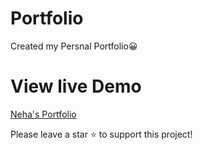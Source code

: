 <h1>Portfolio</h1>

Created my Persnal Portfolio😀 
<h1>View live Demo</h1>
<a href="https://nehasoni05.github.io/Neha-Portfolio/">Neha's Portfolio</a>

Please leave a star ⭐ to support this project!
